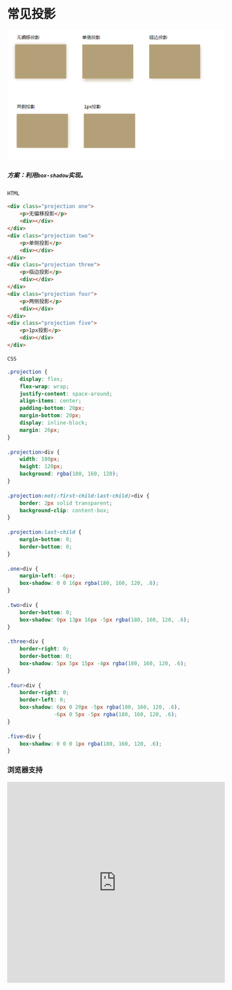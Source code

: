 # <b>常见投影</b>

![效果](./../assets/shadow.png)

##### <b>方案：利用`box-shadow`实现。</b>

`HTML`

```html
<div class="projection one">
    <p>无偏移投影</p>
    <div></div>
</div>
<div class="projection two">
    <p>单侧投影</p>
    <div></div>
</div>
<div class="projection three">
    <p>临边投影</p>
    <div></div>
</div>
<div class="projection four">
    <p>两侧投影</p>
    <div></div>
</div>
<div class="projection five">
    <p>1px投影</p>
    <div></div>
</div>
```

`CSS`
```css
.projection {
    display: flex;
    flex-wrap: wrap;
    justify-content: space-around;
    align-items: center;
    padding-bottom: 20px;
    margin-bottom: 20px;
    display: inline-block;
    margin: 26px;
}

.projection>div {
    width: 180px;
    height: 120px;
    background: rgba(180, 160, 120);
}

.projection:not(:first-child:last-child)>div {
    border: 2px solid transparent;
    background-clip: content-box;
}

.projection:last-child {
    margin-bottom: 0;
    border-bottom: 0;
}

.one>div {
    margin-left: -6px;
    box-shadow: 0 0 16px rgba(180, 160, 120, .8);
}

.two>div {
    border-bottom: 0;
    box-shadow: 0px 13px 16px -5px rgba(180, 160, 120, .6);
}

.three>div {
    border-right: 0;
    border-bottom: 0;
    box-shadow: 5px 5px 15px -4px rgba(180, 160, 120, .6);
}

.four>div {
    border-right: 0;
    border-left: 0;
    box-shadow: 6px 0 20px -5px rgba(180, 160, 120, .6), 
               -6px 0 5px -5px rgba(180, 160, 120, .6);
}

.five>div {
    box-shadow: 0 0 0 1px rgba(180, 160, 120, .6);
}
```

### <b>浏览器支持</b>
<iframe src="https://caniuse.bitsofco.de/embed/index.html?feat=css-animation&amp;periods=future_2,future_1,current,past_1,past_2,past_3&amp;accessible-colours=false" frameborder="0" width="100%" height="465px"></iframe>